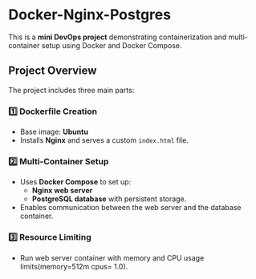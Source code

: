 # Docker-Nginx-Postgres

This is a **mini DevOps project** demonstrating containerization and multi-container setup using Docker and Docker Compose.

## Project Overview

The project includes three main parts:

### 1️⃣ Dockerfile Creation
- Base image: **Ubuntu**
- Installs **Nginx** and serves a custom `index.html` file.

### 2️⃣ Multi-Container Setup
- Uses **Docker Compose** to set up:
  - **Nginx web server**
  - **PostgreSQL database** with persistent storage.
- Enables communication between the web server and the database container.

### 3️⃣ Resource Limiting
- Run web server container with memory and CPU usage limits(memory=512m cpus= 1.0).
